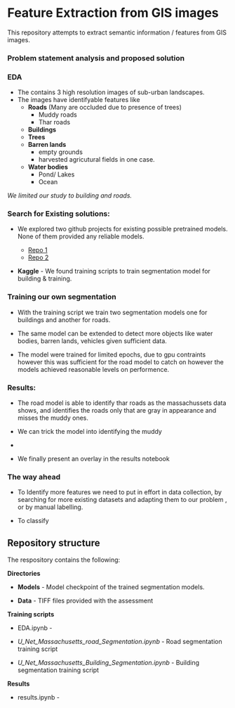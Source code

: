 <h1>Feature Extraction from GIS images</h1>

This repository attempts to extract semantic information / features from GIS images. 


### **Problem statement analysis and proposed solution**


### EDA

* The contains 3 high resolution images of sub-urban landscapes.
* The images have identifyable features like
    * **Roads** (Many are occluded due to presence of trees)
        - Muddy roads
        - Thar roads
    * **Buildings**
    * **Trees**
    * **Barren lands**
        - empty grounds
        - harvested agricutural fields in one case.
    * **Water bodies**
        - Pond/ Lakes
        - Ocean

*We limited our study to building  and roads.*



### Search for Existing solutions:

* We explored two github projects for existing  possible pretrained models. None of them provided any reliable models. 

    * <a href = "https://github.com/parshwa1999/Map-Segmentation">Repo 1</a>
    * <a href = "https://github.com/Neilblaze/Map-Path-Segmentation">Repo 2 </a>

* **Kaggle** - We found training scripts to train segmentation model for building & training. 

### Training our own segmentation

* With the training script we train two segmentation models  one for buildings and another for roads. 
* The same model can be extended to detect more objects like water bodies, barren lands,  vehicles  given sufficient data. 

* The model were trained for limited epochs, due to gpu contraints however this was sufficient for the road model to catch on however the models achieved reasonable levels on performence.

### Results:

* The road model is able to identify thar roads as the massachussets data shows, and identifies the roads only  that are gray in appearance and misses the muddy ones.

* We can trick the model into identifying the muddy 

* 

* We finally present an overlay in the results notebook

### The way ahead
* To Identify more features we need to put in effort in data collection, by  searching for more existing datasets and adapting them  to our problem , or by manual labelling. 

* To classify

## Repository structure

The respository contains the following:

**Directories**

* **Models** - Model checkpoint of the trained segmentation models.


* **Data** - TIFF files provided with the assessment


**Training scripts**
* EDA.ipynb - 
* *U_Net_Massachusetts_road_Segmentation.ipynb* - Road segmentation training script


* *U_Net_Massachusetts_Building_Segmentation.ipynb* - Building segmentation training script


**Results**
* results.ipynb - 